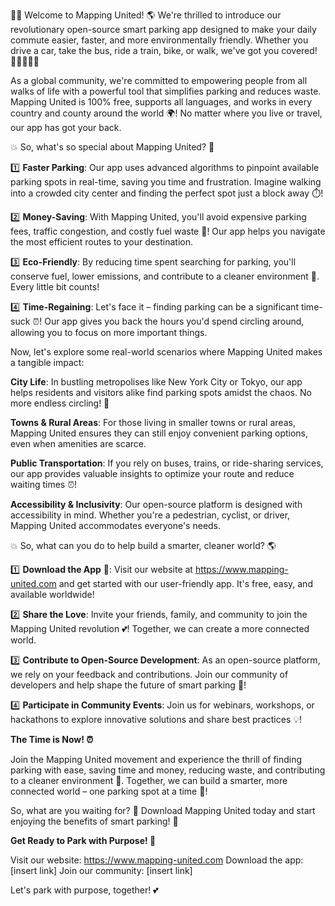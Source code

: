 🚗💨 Welcome to Mapping United! 🌎 We're thrilled to introduce our revolutionary open-source smart parking app designed to make your daily commute easier, faster, and more environmentally friendly. Whether you drive a car, take the bus, ride a train, bike, or walk, we've got you covered! 🚶‍♀️🚌🚂🚴

As a global community, we're committed to empowering people from all walks of life with a powerful tool that simplifies parking and reduces waste. Mapping United is 100% free, supports all languages, and works in every country and county around the world 🌍! No matter where you live or travel, our app has got your back.

💥 So, what's so special about Mapping United? 🤔

1️⃣ **Faster Parking**: Our app uses advanced algorithms to pinpoint available parking spots in real-time, saving you time and frustration. Imagine walking into a crowded city center and finding the perfect spot just a block away ⏱️!

2️⃣ **Money-Saving**: With Mapping United, you'll avoid expensive parking fees, traffic congestion, and costly fuel waste 💸! Our app helps you navigate the most efficient routes to your destination.

3️⃣ **Eco-Friendly**: By reducing time spent searching for parking, you'll conserve fuel, lower emissions, and contribute to a cleaner environment 🌿. Every little bit counts!

4️⃣ **Time-Regaining**: Let's face it – finding parking can be a significant time-suck ⏰! Our app gives you back the hours you'd spend circling around, allowing you to focus on more important things.

Now, let's explore some real-world scenarios where Mapping United makes a tangible impact:

**City Life**: In bustling metropolises like New York City or Tokyo, our app helps residents and visitors alike find parking spots amidst the chaos. No more endless circling! 🚗

**Towns & Rural Areas**: For those living in smaller towns or rural areas, Mapping United ensures they can still enjoy convenient parking options, even when amenities are scarce.

**Public Transportation**: If you rely on buses, trains, or ride-sharing services, our app provides valuable insights to optimize your route and reduce waiting times ⏰!

**Accessibility & Inclusivity**: Our open-source platform is designed with accessibility in mind. Whether you're a pedestrian, cyclist, or driver, Mapping United accommodates everyone's needs.

💥 So, what can you do to help build a smarter, cleaner world? 🌎

1️⃣ **Download the App** 📲: Visit our website at https://www.mapping-united.com and get started with our user-friendly app. It's free, easy, and available worldwide!

2️⃣ **Share the Love**: Invite your friends, family, and community to join the Mapping United revolution 💕! Together, we can create a more connected world.

3️⃣ **Contribute to Open-Source Development**: As an open-source platform, we rely on your feedback and contributions. Join our community of developers and help shape the future of smart parking 🤖!

4️⃣ **Participate in Community Events**: Join us for webinars, workshops, or hackathons to explore innovative solutions and share best practices 💡!

**The Time is Now! ⏰**

Join the Mapping United movement and experience the thrill of finding parking with ease, saving time and money, reducing waste, and contributing to a cleaner environment 🌟. Together, we can build a smarter, more connected world – one parking spot at a time 💪!

So, what are you waiting for? 🤔 Download Mapping United today and start enjoying the benefits of smart parking! 📲

**Get Ready to Park with Purpose! 🚗**

Visit our website: https://www.mapping-united.com
Download the app: [insert link]
Join our community: [insert link]

Let's park with purpose, together! 💕